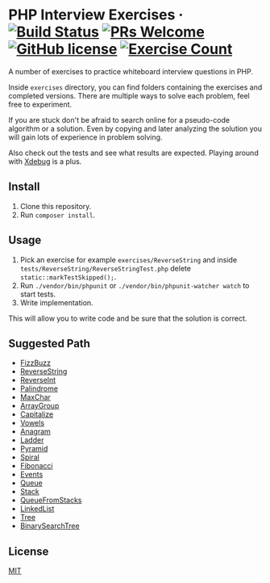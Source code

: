# PHP Interview Exercises · [![Build Status](https://img.shields.io/travis/com/azdanov/php-interview-exercises/master.svg?logo=travis)](https://travis-ci.com/azdanov/php-interview-exercises) [![PRs Welcome](https://img.shields.io/badge/PRs-welcome-blue.svg?logo=github)](http://makeapullrequest.com) [![GitHub license](https://img.shields.io/badge/license-MIT-blue.svg?logo=read-the-docs&logoColor=white)](https://github.com/azdanov/questions/blob/master/LICENSE) [![Exercise Count](https://img.shields.io/endpoint.svg?url=https://php-interview-questions-counter.netlify.com/.netlify/functions/count)](./exercises)

A number of exercises to practice whiteboard interview questions in PHP.

Inside `exercises` directory, you can find folders containing the exercises and completed versions.
There are multiple ways to solve each problem, feel free to experiment.

If you are stuck don't be afraid to search online for a pseudo-code algorithm or a solution. Even by copying and later analyzing the solution you will gain lots of experience in problem solving.

Also check out the tests and see what results are expected. Playing around with [Xdebug](https://xdebug.org/) is a plus.

## Install

1. Clone this repository.
2. Run `composer install`.

## Usage

1. Pick an exercise for example `exercises/ReverseString` and inside `tests/ReverseString/ReverseStringTest.php` delete `static::markTestSkipped();`.
2. Run `./vendor/bin/phpunit` or `./vendor/bin/phpunit-watcher watch` to start tests.
3. Write implementation.

This will allow you to write code and be sure that the solution is correct.

## Suggested Path

- [FizzBuzz](./exercises/FizzBuzz/FizzBuzz.php)
- [ReverseString](./exercises/ReverseString/ReverseString.php)
- [ReverseInt](./exercises/ReverseInt/ReverseInt.php)
- [Palindrome](./exercises/Palindrome/Palindrome.php)
- [MaxChar](./exercises/MaxChar/MaxChar.php)
- [ArrayGroup](./exercises/ArrayGroup/ArrayGroup.php)
- [Capitalize](./exercises/Capitalize/Capitalize.php)
- [Vowels](./exercises/Vowels/Vowels.php)
- [Anagram](./exercises/Anagram/Anagram.php)
- [Ladder](./exercises/Ladder/Ladder.php)
- [Pyramid](./exercises/Pyramid/Pyramid.php)
- [Spiral](./exercises/Spiral/Spiral.php)
- [Fibonacci](./exercises/Fibonacci/Fibonacci.php)
- [Events](./exercises/Events/Events.php)
- [Queue](./exercises/Queue/Queue.php)
- [Stack](./exercises/Stack/Stack.php)
- [QueueFromStacks](./exercises/QueueFromStacks/QueueFromStacks.php)
- [LinkedList](./exercises/LinkedList/LinkedList.php)
- [Tree](./exercises/Tree/Tree.php)
- [BinarySearchTree](./exercises/BinarySearchTree/BinarySearchTree.php)

## License

[MIT](./LICENSE)

